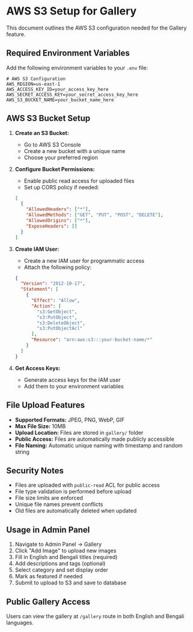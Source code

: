 # AWS S3 Setup for Gallery

This document outlines the AWS S3 configuration needed for the Gallery feature.

## Required Environment Variables

Add the following environment variables to your `.env` file:

```env
# AWS S3 Configuration
AWS_REGION=us-east-1
AWS_ACCESS_KEY_ID=your_access_key_here
AWS_SECRET_ACCESS_KEY=your_secret_access_key_here
AWS_S3_BUCKET_NAME=your_bucket_name_here
```

## AWS S3 Bucket Setup

1. **Create an S3 Bucket:**
   - Go to AWS S3 Console
   - Create a new bucket with a unique name
   - Choose your preferred region

2. **Configure Bucket Permissions:**
   - Enable public read access for uploaded files
   - Set up CORS policy if needed:
   ```json
   [
     {
       "AllowedHeaders": ["*"],
       "AllowedMethods": ["GET", "PUT", "POST", "DELETE"],
       "AllowedOrigins": ["*"],
       "ExposeHeaders": []
     }
   ]
   ```

3. **Create IAM User:**
   - Create a new IAM user for programmatic access
   - Attach the following policy:
   ```json
   {
     "Version": "2012-10-17",
     "Statement": [
       {
         "Effect": "Allow",
         "Action": [
           "s3:GetObject",
           "s3:PutObject",
           "s3:DeleteObject",
           "s3:PutObjectAcl"
         ],
         "Resource": "arn:aws:s3:::your-bucket-name/*"
       }
     ]
   }
   ```

4. **Get Access Keys:**
   - Generate access keys for the IAM user
   - Add them to your environment variables

## File Upload Features

- **Supported Formats:** JPEG, PNG, WebP, GIF
- **Max File Size:** 10MB
- **Upload Location:** Files are stored in `gallery/` folder
- **Public Access:** Files are automatically made publicly accessible
- **File Naming:** Automatic unique naming with timestamp and random string

## Security Notes

- Files are uploaded with `public-read` ACL for public access
- File type validation is performed before upload
- File size limits are enforced
- Unique file names prevent conflicts
- Old files are automatically deleted when updated

## Usage in Admin Panel

1. Navigate to Admin Panel → Gallery
2. Click "Add Image" to upload new images
3. Fill in English and Bengali titles (required)
4. Add descriptions and tags (optional)
5. Select category and set display order
6. Mark as featured if needed
7. Submit to upload to S3 and save to database

## Public Gallery Access

Users can view the gallery at `/gallery` route in both English and Bengali languages.
